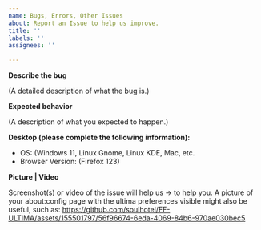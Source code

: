 ```yaml
---
name: Bugs, Errors, Other Issues
about: Report an Issue to help us improve.
title: ''
labels: ''
assignees: ''

---
```


**Describe the bug**
>
(A detailed description of what the bug is.)

**Expected behavior**
>
(A description of what you expected to happen.)

**Desktop (please complete the following information):**
>
 - OS: (Windows 11, Linux Gnome, Linux KDE, Mac, etc.
 - Browser Version: (Firefox 123)

**Picture | Video**
>
Screenshot(s) or video of the issue will help us -> to help you. A picture of your about:config page with the ultima preferences visible might also be useful, such as:
https://github.com/soulhotel/FF-ULTIMA/assets/155501797/56f96674-6eda-4069-84b6-970ae030bec5
